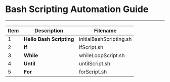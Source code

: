 # Bash Scripting Automation Guide
---

| Item | Description | Filename |
|---|---|---|
|1|**Hello Bash Scripting**|initialBashScripting.sh|
|2|**If**|ifScript.sh|
|3|**While**|whileLoopScript.sh|
|4|**Until**|untilScript.sh|
|5|**For**|forScript.sh|

